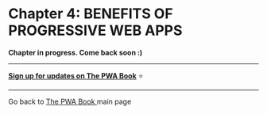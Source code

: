 # Chapter 4: BENEFITS OF PROGRESSIVE WEB APPS 



**Chapter in progress. Come back soon :)**



------


**[Sign up for updates on The PWA Book](https://divante.com/pwabook#form)** ⭐️    


------

 
Go back to [The PWA Book ](https://divante.com/pwabook) main page 
